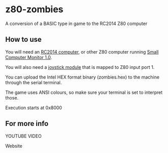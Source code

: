# z80-zombies

A conversion of a BASIC type in game to the RC2014 Z80 computer

## How to use

You will need an [RC2014 computer](https://rc2014.co.uk/), or other Z80 computer running [Small Computer Monitor 1.0](https://smallcomputercentral.wordpress.com/small-computer-monitor/small-computer-monitor-v1-0/).

You will also need a [joystick module](https://rc2014.co.uk/modules/joystick-module/) that is mapped to Z80 input port 1.

You can upload the Intel HEX format binary (zombies.hex) to the machine through the serial terminal.

The game uses ANSI colours, so make sure your terminal is set to interpret those.

Execution starts at 0x8000

## For more info

YOUTUBE VIDEO

Website